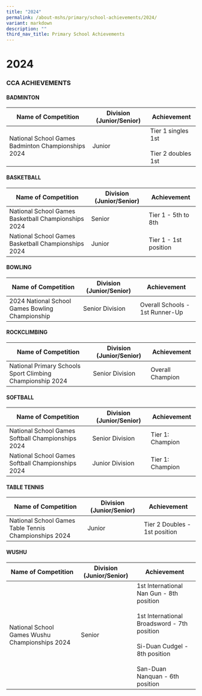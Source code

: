 ```yaml
---
title: "2024"
permalink: /about-mshs/primary/school-achievements/2024/
variant: markdown
description: ""
third_nav_title: Primary School Achievements
---
```

# 2024


### CCA ACHIEVEMENTS  

  #### BADMINTON

<table>
<thead>
  <tr>
    <th>Name of Competition</th>
    <th>Division (Junior/Senior)</th>
    <th>Achievement</th>
  </tr>
</thead>
<tbody>
	 <tr>
    <td>National School Games Badminton Championships 2024<br></td>
    <td>Junior</td>
    <td>Tier 1 singles 1st<br><br>Tier 2 doubles 1st</td>
  </tr>
</tbody>
</table>

#### BASKETBALL

<table>
<thead>
  <tr>
    <th>Name of Competition</th>
    <th>Division (Junior/Senior)</th>
    <th>Achievement</th>
  </tr>
</thead>
<tbody>
  <tr>
    <td>National School Games Basketball Championships 2024<br></td>
    <td>Senior</td>
    <td>Tier 1 - 5th to 8th</td>
  </tr>
	  <tr>
    <td>National School Games Basketball Championships 2024<br></td>
    <td>Junior</td>
    <td>Tier 1 - 1st position</td>
  </tr>
</tbody>
</table>

#### BOWLING


<table>
<thead>
  <tr>
    <th>Name of Competition</th>
    <th>Division (Junior/Senior)</th>
    <th>Achievement</th>
  </tr>
</thead>
<tbody>
  <tr>
    <td>2024 National School Games Bowling Championship<br></td>
    <td>Senior Division</td>
    <td>Overall Schools - 1st Runner-Up<br>
  </td></tr>

</tbody>
</table>

#### ROCKCLIMBING

<table>
<thead>
  <tr>
    <th>Name of Competition</th>
    <th>Division (Junior/Senior)</th>
    <th>Achievement</th>
  </tr>
</thead>
<tbody>
  <tr>
    <td>National Primary Schools Sport Climbing Championship 2024<br></td>
    <td>Senior Division</td>
    <td>Overall Champion</td>
  </tr>
	 
</tbody>
</table>

#### SOFTBALL

<table>
<thead>
  <tr>
    <th>Name of Competition</th>
    <th>Division (Junior/Senior)</th>
    <th>Achievement</th>
  </tr>
</thead>
<tbody>
  <tr>
    <td>National School Games Softball Championships 2024<br></td>
    <td>Senior Division</td>
    <td>Tier 1: Champion</td>
  </tr>
	 <tr>
    <td>National School Games Softball Championships 2024<br></td>
    <td>Junior Division</td>
    <td> Tier 1: Champion</td>
  </tr>
</tbody>
</table>


#### TABLE TENNIS

<table>
<thead>
  <tr>
    <th>Name of Competition</th>
    <th>Division (Junior/Senior)</th>
    <th>Achievement</th>
  </tr>
</thead>
<tbody>
  <tr>
    <td>National School Games Table Tennis Championships 2024<br></td>
    <td>Junior</td>
    <td>Tier 2 Doubles - 1st position</td>
  </tr>
</tbody>
</table>

#### WUSHU

<table>
<thead>
  <tr>
    <th>Name of Competition</th>
    <th>Division (Junior/Senior)</th>
    <th>Achievement</th>
  </tr>
</thead>
<tbody>
	 <tr>
    <td>National School Games Wushu Championships 2024<br></td>
    <td>Senior</td>
    <td>1st International Nan Gun - 8th position<br><br>1st International Broadsword - 7th position<br><br>Si-Duan Cudgel - 8th position<br><br>San-Duan Nanquan - 6th position</td>
  </tr>

</tbody>
</table>